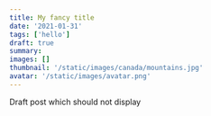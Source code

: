 ```yaml
---
title: My fancy title
date: '2021-01-31'
tags: ['hello']
draft: true
summary:
images: []
thumbnail: '/static/images/canada/mountains.jpg'
avatar: '/static/images/avatar.png'
---
```


Draft post which should not display
